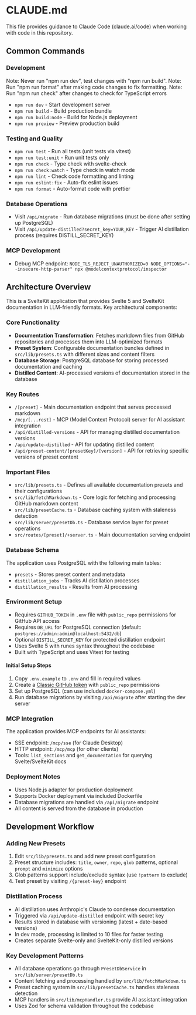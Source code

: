# CLAUDE.md

This file provides guidance to Claude Code (claude.ai/code) when working with code in this repository.

## Common Commands

### Development

Note: Never run "npm run dev", test changes with "npm run build".
Note: Run "npm run format" after making code changes to fix formatting.
Note: Run "npm run check" after changes to check for TypeScript errors

- `npm run dev` - Start development server
- `npm run build` - Build production bundle
- `npm run build:node` - Build for Node.js deployment
- `npm run preview` - Preview production build

### Testing and Quality

- `npm run test` - Run all tests (unit tests via vitest)
- `npm run test:unit` - Run unit tests only
- `npm run check` - Type check with svelte-check
- `npm run check:watch` - Type check in watch mode
- `npm run lint` - Check code formatting and linting
- `npm run eslint:fix` - Auto-fix eslint issues
- `npm run format` - Auto-format code with prettier

### Database Operations

- Visit `/api/migrate` - Run database migrations (must be done after setting up PostgreSQL)
- Visit `/api/update-distilled?secret_key=YOUR_KEY` - Trigger AI distillation process (requires DISTILL_SECRET_KEY)

### MCP Development

- Debug MCP endpoint: `NODE_TLS_REJECT_UNAUTHORIZED=0 NODE_OPTIONS="--insecure-http-parser" npx @modelcontextprotocol/inspector`

## Architecture Overview

This is a SvelteKit application that provides Svelte 5 and SvelteKit documentation in LLM-friendly formats. Key architectural components:

### Core Functionality

- **Documentation Transformation**: Fetches markdown files from GitHub repositories and processes them into LLM-optimized formats
- **Preset System**: Configurable documentation bundles defined in `src/lib/presets.ts` with different sizes and content filters
- **Database Storage**: PostgreSQL database for storing processed documentation and caching
- **Distilled Content**: AI-processed versions of documentation stored in the database

### Key Routes

- `/[preset]` - Main documentation endpoint that serves processed markdown
- `/mcp/[...rest]` - MCP (Model Context Protocol) server for AI assistant integration
- `/api/distilled-versions` - API for managing distilled documentation versions
- `/api/update-distilled` - API for updating distilled content
- `/api/preset-content/[presetKey]/[version]` - API for retrieving specific versions of preset content

### Important Files

- `src/lib/presets.ts` - Defines all available documentation presets and their configurations
- `src/lib/fetchMarkdown.ts` - Core logic for fetching and processing GitHub markdown content
- `src/lib/presetCache.ts` - Database caching system with staleness detection
- `src/lib/server/presetDb.ts` - Database service layer for preset operations
- `src/routes/[preset]/+server.ts` - Main documentation serving endpoint

### Database Schema

The application uses PostgreSQL with the following main tables:

- `presets` - Stores preset content and metadata
- `distillation_jobs` - Tracks AI distillation processes
- `distillation_results` - Results from AI processing

### Environment Setup

- Requires `GITHUB_TOKEN` in `.env` file with `public_repo` permissions for GitHub API access
- Requires `DB_URL` for PostgreSQL connection (default: `postgres://admin:admin@localhost:5432/db`)
- Optional `DISTILL_SECRET_KEY` for protected distillation endpoint
- Uses Svelte 5 with runes syntax throughout the codebase
- Built with TypeScript and uses Vitest for testing

#### Initial Setup Steps

1. Copy `.env.example` to `.env` and fill in required values
2. Create a [Classic GitHub token](https://github.com/settings/tokens) with `public_repo` permissions
3. Set up PostgreSQL (can use included `docker-compose.yml`)
4. Run database migrations by visiting `/api/migrate` after starting the dev server

### MCP Integration

The application provides MCP endpoints for AI assistants:

- SSE endpoint: `/mcp/sse` (for Claude Desktop)
- HTTP endpoint: `/mcp/mcp` (for other clients)
- Tools: `list_sections` and `get_documentation` for querying Svelte/SvelteKit docs

### Deployment Notes

- Uses Node.js adapter for production deployment
- Supports Docker deployment via included Dockerfile
- Database migrations are handled via `/api/migrate` endpoint
- All content is served from the database in production

## Development Workflow

### Adding New Presets

1. Edit `src/lib/presets.ts` and add new preset configuration
2. Preset structure includes: `title`, `owner`, `repo`, `glob` patterns, optional `prompt` and `minimize` options
3. Glob patterns support include/exclude syntax (use `!pattern` to exclude)
4. Test preset by visiting `/{preset-key}` endpoint

### Distillation Process

- AI distillation uses Anthropic's Claude to condense documentation
- Triggered via `/api/update-distilled` endpoint with secret key
- Results stored in database with versioning (latest + date-based versions)
- In dev mode, processing is limited to 10 files for faster testing
- Creates separate Svelte-only and SvelteKit-only distilled versions

### Key Development Patterns

- All database operations go through `PresetDbService` in `src/lib/server/presetDb.ts`
- Content fetching and processing handled by `src/lib/fetchMarkdown.ts`
- Preset caching system in `src/lib/presetCache.ts` handles staleness detection
- MCP handlers in `src/lib/mcpHandler.ts` provide AI assistant integration
- Uses Zod for schema validation throughout the codebase
